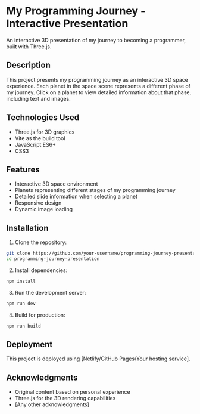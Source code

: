 # My Programming Journey - Interactive Presentation

An interactive 3D presentation of my journey to becoming a programmer, built with Three.js.

## Description

This project presents my programming journey as an interactive 3D space experience. Each planet in the space scene represents a different phase of my journey. Click on a planet to view detailed information about that phase, including text and images.

## Technologies Used

- Three.js for 3D graphics
- Vite as the build tool
- JavaScript ES6+
- CSS3

## Features

- Interactive 3D space environment
- Planets representing different stages of my programming journey
- Detailed slide information when selecting a planet
- Responsive design
- Dynamic image loading

## Installation

1. Clone the repository:

```bash
git clone https://github.com/your-username/programming-journey-presentation.git
cd programming-journey-presentation
```

2. Install dependencies:

```bash
npm install
```

3. Run the development server:

```bash
npm run dev
```

4. Build for production:

```bash
npm run build
```

## Deployment

This project is deployed using [Netlify/GitHub Pages/Your hosting service].

## Acknowledgments

- Original content based on personal experience
- Three.js for the 3D rendering capabilities
- [Any other acknowledgments]
